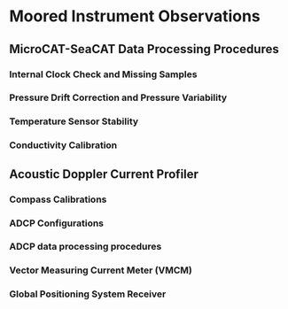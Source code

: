 # Moored Instrument Observations

## MicroCAT-SeaCAT Data Processing Procedures

### Internal Clock Check and Missing Samples
### Pressure Drift Correction and Pressure Variability
### Temperature Sensor Stability
### Conductivity Calibration

## Acoustic Doppler Current Profiler

### Compass Calibrations
### ADCP Configurations
### ADCP data processing procedures

### Vector Measuring Current Meter (VMCM)

### Global Positioning System Receiver

